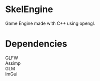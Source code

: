 # SkelEngine
Game Engine made with C++ using opengl.

# Dependencies
GLFW <br>
Assimp <br>
GLM <br>
ImGui <br>
